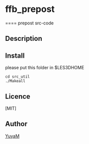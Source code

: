 # ffb_prepost
====
prepost src-code

## Description

## Install
please put this folder in $LES3DHOME  
```
cd src_util
./Makeall
```

## Licence
[MIT]

## Author
[YuyaM](https://github.com/YuyaM)
